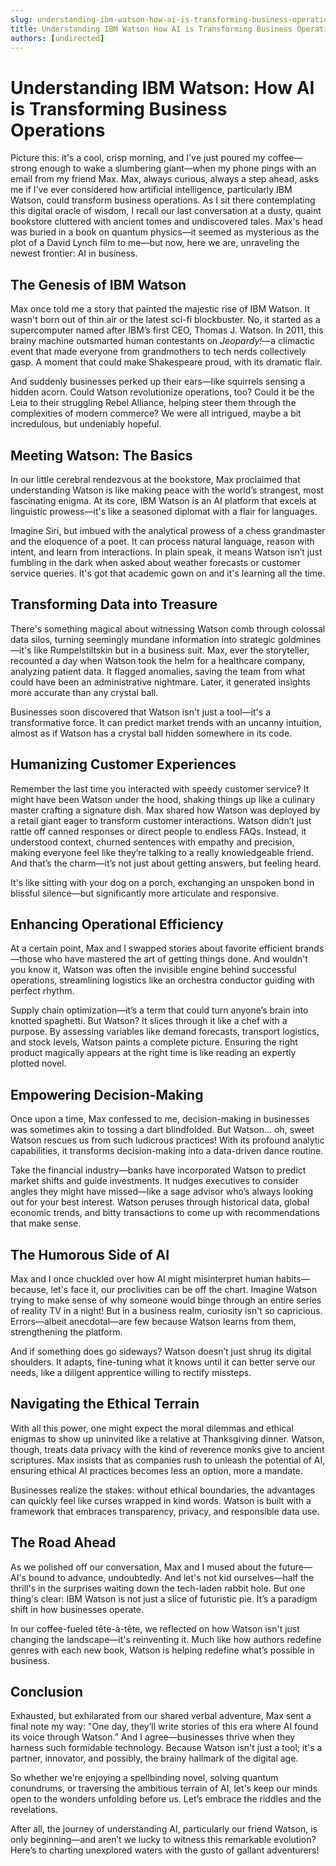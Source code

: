 ```yaml
---
slug: understanding-ibm-watson-how-ai-is-transforming-business-operations
title: Understanding IBM Watson How AI is Transforming Business Operations
authors: [undirected]
---
```



# Understanding IBM Watson: How AI is Transforming Business Operations

Picture this: it's a cool, crisp morning, and I've just poured my coffee—strong enough to wake a slumbering giant—when my phone pings with an email from my friend Max. Max, always curious, always a step ahead, asks me if I’ve ever considered how artificial intelligence, particularly IBM Watson, could transform business operations. As I sit there contemplating this digital oracle of wisdom, I recall our last conversation at a dusty, quaint bookstore cluttered with ancient tomes and undiscovered tales. Max's head was buried in a book on quantum physics—it seemed as mysterious as the plot of a David Lynch film to me—but now, here we are, unraveling the newest frontier: AI in business.

## The Genesis of IBM Watson

Max once told me a story that painted the majestic rise of IBM Watson. It wasn't born out of thin air or the latest sci-fi blockbuster. No, it started as a supercomputer named after IBM’s first CEO, Thomas J. Watson. In 2011, this brainy machine outsmarted human contestants on *Jeopardy!*—a climactic event that made everyone from grandmothers to tech nerds collectively gasp. A moment that could make Shakespeare proud, with its dramatic flair.

And suddenly businesses perked up their ears—like squirrels sensing a hidden acorn. Could Watson revolutionize operations, too? Could it be the Leia to their struggling Rebel Alliance, helping steer them through the complexities of modern commerce? We were all intrigued, maybe a bit incredulous, but undeniably hopeful.

## Meeting Watson: The Basics 

In our little cerebral rendezvous at the bookstore, Max proclaimed that understanding Watson is like making peace with the world’s strangest, most fascinating enigma. At its core, IBM Watson is an AI platform that excels at linguistic prowess—it's like a seasoned diplomat with a flair for languages.

Imagine Siri, but imbued with the analytical prowess of a chess grandmaster and the eloquence of a poet. It can process natural language, reason with intent, and learn from interactions. In plain speak, it means Watson isn’t just fumbling in the dark when asked about weather forecasts or customer service queries. It's got that academic gown on and it's learning all the time. 

## Transforming Data into Treasure 

There's something magical about witnessing Watson comb through colossal data silos, turning seemingly mundane information into strategic goldmines—it's like Rumpelstiltskin but in a business suit. Max, ever the storyteller, recounted a day when Watson took the helm for a healthcare company, analyzing patient data. It flagged anomalies, saving the team from what could have been an administrative nightmare. Later, it generated insights more accurate than any crystal ball. 

Businesses soon discovered that Watson isn't just a tool—it's a transformative force. It can predict market trends with an uncanny intuition, almost as if Watson has a crystal ball hidden somewhere in its code.

## Humanizing Customer Experiences

Remember the last time you interacted with speedy customer service? It might have been Watson under the hood, shaking things up like a culinary master crafting a signature dish. Max shared how Watson was deployed by a retail giant eager to transform customer interactions. Watson didn’t just rattle off canned responses or direct people to endless FAQs. Instead, it understood context, churned sentences with empathy and precision, making everyone feel like they’re talking to a really knowledgeable friend. And that’s the charm—it’s not just about getting answers, but feeling heard.

It's like sitting with your dog on a porch, exchanging an unspoken bond in blissful silence—but significantly more articulate and responsive.

## Enhancing Operational Efficiency

At a certain point, Max and I swapped stories about favorite efficient brands—those who have mastered the art of getting things done. And wouldn't you know it, Watson was often the invisible engine behind successful operations, streamlining logistics like an orchestra conductor guiding with perfect rhythm.

Supply chain optimization—it’s a term that could turn anyone’s brain into knotted spaghetti. But Watson? It slices through it like a chef with a purpose. By assessing variables like demand forecasts, transport logistics, and stock levels, Watson paints a complete picture. Ensuring the right product magically appears at the right time is like reading an expertly plotted novel. 

## Empowering Decision-Making

Once upon a time, Max confessed to me, decision-making in businesses was sometimes akin to tossing a dart blindfolded. But Watson... oh, sweet Watson rescues us from such ludicrous practices! With its profound analytic capabilities, it transforms decision-making into a data-driven dance routine. 

Take the financial industry—banks have incorporated Watson to predict market shifts and guide investments. It nudges executives to consider angles they might have missed—like a sage advisor who’s always looking out for your best interest. Watson peruses through historical data, global economic trends, and bitty transactions to come up with recommendations that make sense.

## The Humorous Side of AI

Max and I once chuckled over how AI might misinterpret human habits—because, let's face it, our proclivities can be off the chart. Imagine Watson trying to make sense of why someone would binge through an entire series of reality TV in a night! But in a business realm, curiosity isn't so capricious. Errors—albeit anecdotal—are few because Watson learns from them, strengthening the platform.

And if something does go sideways? Watson doesn’t just shrug its digital shoulders. It adapts, fine-tuning what it knows until it can better serve our needs, like a diligent apprentice willing to rectify missteps.

## Navigating the Ethical Terrain

With all this power, one might expect the moral dilemmas and ethical enigmas to show up uninvited like a relative at Thanksgiving dinner. Watson, though, treats data privacy with the kind of reverence monks give to ancient scriptures. Max insists that as companies rush to unleash the potential of AI, ensuring ethical AI practices becomes less an option, more a mandate.

Businesses realize the stakes: without ethical boundaries, the advantages can quickly feel like curses wrapped in kind words. Watson is built with a framework that embraces transparency, privacy, and responsible data use.

## The Road Ahead

As we polished off our conversation, Max and I mused about the future—AI's bound to advance, undoubtedly. And let's not kid ourselves—half the thrill's in the surprises waiting down the tech-laden rabbit hole. But one thing's clear: IBM Watson is not just a slice of futuristic pie. It’s a paradigm shift in how businesses operate.

In our coffee-fueled tête-à-tête, we reflected on how Watson isn't just changing the landscape—it's reinventing it. Much like how authors redefine genres with each new book, Watson is helping redefine what’s possible in business.

## Conclusion

Exhausted, but exhilarated from our shared verbal adventure, Max sent a final note my way: "One day, they’ll write stories of this era where AI found its voice through Watson.” And I agree—businesses thrive when they harness such formidable technology. Because Watson isn't just a tool; it's a partner, innovator, and possibly, the brainy hallmark of the digital age.

So whether we're enjoying a spellbinding novel, solving quantum conundrums, or traversing the ambitious terrain of AI, let's keep our minds open to the wonders unfolding before us. Let’s embrace the riddles and the revelations.

After all, the journey of understanding AI, particularly our friend Watson, is only beginning—and aren’t we lucky to witness this remarkable evolution? Here’s to charting unexplored waters with the gusto of gallant adventurers!